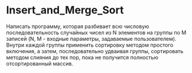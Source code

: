 # Insert_and_Merge_Sort
Написать программу, которая разбивает всю числовую последовательность случайных чисел из N элементов на группы по М записей (N, М - входные параметры, задаваемые пользователем). Внутри каждой группы применить сортировку методом простого включения, а затем, последовательно удваивая группы, сортировать методом слияния до тех пор, пока не получится полностью отсортированный массив.
